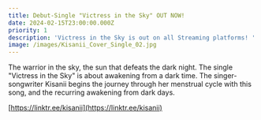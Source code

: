 ```yaml
---
title: Debut-Single "Victress in the Sky" OUT NOW!
date: 2024-02-15T23:00:00.000Z
priority: 1
description: 'Victress in the Sky is out on all Streaming platforms! '
image: /images/Kisanii_Cover_Single_02.jpg
---
```


The warrior in the sky, the sun that defeats the dark night. The single "Victress in the Sky" is about awakening from a dark time. The singer-songwriter Kisanii begins the journey through her menstrual cycle with this song, and the recurring awakening from dark days.

[https://linktr.ee/kisanii](https://linktr.ee/kisanii)
